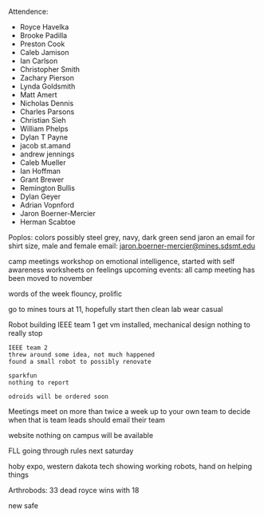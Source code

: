 Attendence:

- Royce Havelka
- Brooke Padilla
- Preston Cook
- Caleb Jamison
- Ian Carlson 
- Christopher Smith
- Zachary Pierson
- Lynda Goldsmith
- Matt Amert
- Nicholas Dennis
- Charles Parsons
- Christian Sieh
- William Phelps
- Dylan T Payne
- jacob st.amand
- andrew jennings
- Caleb Mueller
- Ian Hoffman
- Grant Brewer
- Remington Bullis
- Dylan Geyer
- Adrian Vopnford
- Jaron Boerner-Mercier
- Herman Scabtoe
 
Poplos:
	colors possibly steel grey, navy, dark green
	send jaron an email for shirt size, male and female
		email: jaron.boerner-mercier@mines.sdsmt.edu

camp meetings
	workshop on emotional intelligence, started with self awareness
	worksheets on feelings
	upcoming events: all camp meeting has been moved to november

words of the week
	flouncy, prolific

go to mines 
	tours at 11, hopefully start then
	clean lab
	wear casual 

Robot building
	IEEE team 1
	get vm installed, mechanical design
	nothing to really stop
	
	IEEE team 2
	threw around some idea, not much happened
	found a small robot to possibly renovate

	sparkfun
	nothing to report

	odroids will be ordered soon

Meetings
	meet on more than twice a week
	up to your own team to decide when that is
	team leads should email their team

website
	nothing on campus will be available

FLL
	going through rules next saturday

hoby expo, western dakota tech
	showing working robots, hand on helping things

Arthrobods: 33 dead
	royce wins with 18

new safe
